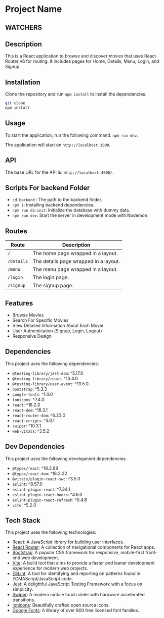 # Project Name

## WATCHERS

## Description

This is a React application to browse and discover movies that uses React Router v6 for routing. It includes pages for Home, Details, Menu, Login, and Signup.

## Installation

Clone the repository and run `npm install` to install the dependencies.

```bash
git clone
npm install
```

## Usage

To start the application, run the following command: `npm run dev`.

The application will start on `http://localhost:3000`.

## API

The base URL for the API is: `http://localhost:4000/`.

## Scripts For backend Folder

- `cd backend` : The path to the backend folder.
- `npm i`: Installing backend dependencies.
- `npm run db:init`: Initialize the database with dummy data.
- `npm run dev`: Start the server in development mode with Nodemon.

## Routes

| Route      | Description                           |
| ---------- | ------------------------------------- |
| `/`        | The home page wrapped in a layout.    |
| `/details` | The details page wrapped in a layout. |
| `/menu`    | The menu page wrapped in a layout.    |
| `/login`   | The login page.                       |
| `/signup`  | The signup page.                      |

## Features

- Browse Movies
- Search For Specific Movies
- View Detailed Information About Each Movie
- User Authentication (Signup, Login, Logout)
- Responsive Design

## Dependencies

This project uses the following dependencies:

- `@testing-library/jest-dom`: ^5.17.0
- `@testing-library/react`: ^13.4.0
- `@testing-library/user-event`: ^13.5.0
- `bootstrap`: ^5.3.3
- `google-fonts`: ^1.0.0
- `ionicons`: ^7.4.0
- `react`: ^18.2.0
- `react-dom`: ^18.3.1
- `react-router-dom`: ^6.23.0
- `react-scripts`: ^5.0.1
- `swiper`: ^10.3.1
- `web-vitals`: ^3.5.2

## Dev Dependencies

This project uses the following development dependencies:

- `@types/react`: ^18.2.66
- `@types/react-dom`: ^18.2.22
- `@vitejs/plugin-react-swc`: ^3.5.0
- `eslint`: ^8.57.0
- `eslint-plugin-react`: ^7.34.1
- `eslint-plugin-react-hooks`: ^4.6.0
- `eslint-plugin-react-refresh`: ^0.4.6
- `vite`: ^5.2.0

## Tech Stack

This project uses the following technologies:

- [React](https://reactjs.org/): A JavaScript library for building user interfaces.
- [React Router](https://reactrouter.com/): A collection of navigational components for React apps.
- [Bootstrap](https://getbootstrap.com/): A popular CSS framework for responsive, mobile-first front-end web development.
- [Vite](https://vitejs.dev/): A build tool that aims to provide a faster and leaner development experience for modern web projects.
- [ESLint](https://eslint.org/): A tool for identifying and reporting on patterns found in ECMAScript/JavaScript code.
- [Jest](https://jestjs.io/): A delightful JavaScript Testing Framework with a focus on simplicity.
- [Swiper](https://swiperjs.com/): A modern mobile touch slider with hardware accelerated transitions.
- [Ionicons](https://ionicons.com/): Beautifully crafted open source icons.
- [Google Fonts](https://fonts.google.com/): A library of over 800 free licensed font families.
